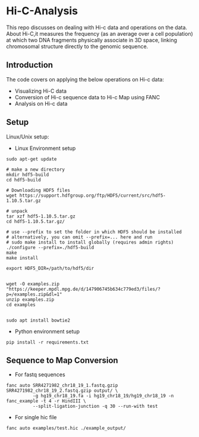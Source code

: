 # Hi-C-Analysis 

This repo discusses on dealing with Hi-c data and operations on the data. About Hi-C,it measures the frequency (as an average over a cell population) at which two DNA fragments physically associate in 3D space, linking chromosomal structure directly to the genomic sequence.

## Introduction
The code covers on applying the below operations on Hi-c data:
* Visualizing Hi-C data
* Conversion of Hi-c sequence data to Hi-c Map using FANC
* Analysis on Hi-c data

## Setup

Linux/Unix setup:
* Linux Environment setup

```
sudo apt-get update 

# make a new directory
mkdir hdf5-build
cd hdf5-build

# Downloading HDF5 files
wget https://support.hdfgroup.org/ftp/HDF5/current/src/hdf5-1.10.5.tar.gz

# unpack
tar xzf hdf5-1.10.5.tar.gz
cd hdf5-1.10.5.tar.gz/

# use --prefix to set the folder in which HDF5 should be installed
# alternatively, you can omit --prefix=... here and run
# sudo make install to install globally (requires admin rights)
./configure --prefix=./hdf5-build
make
make install

export HDF5_DIR=/path/to/hdf5/dir


wget -O examples.zip "https://keeper.mpdl.mpg.de/d/147906745b634c779ed3/files/?p=/examples.zip&dl=1"
unzip examples.zip
cd examples


sudo apt install bowtie2
```
* Python environment setup

```pip install -r requirements.txt```

## Sequence to Map Conversion
* For fastq sequences
```
fanc auto SRR4271982_chr18_19_1.fastq.gzip SRR4271982_chr18_19_2.fastq.gzip output/ \
          -g hg19_chr18_19.fa -i hg19_chr18_19/hg19_chr18_19 -n fanc_example -t 4 -r HindIII \
          --split-ligation-junction -q 30 --run-with test
```
* For single hic file

```fanc auto examples/test.hic ./example_output/ ```
